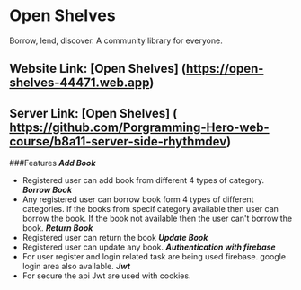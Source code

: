 # Open Shelves
Borrow, lend, discover. A community library for everyone.

## Website Link: [Open Shelves] (https://open-shelves-44471.web.app)
## Server Link: [Open Shelves] ( https://github.com/Porgramming-Hero-web-course/b8a11-server-side-rhythmdev)

###Features
***Add Book***
- Registered user can add book from different 4 types of category. 
***Borrow Book***
- Any registered user can borrow book form 4 types of different categories. If the books from specif category available then  user can  borrow the book. If the book not available then the user can't borrow the book.
***Return Book***
- Registered user can return the book
***Update Book***
- Registered user can update any book.
***Authentication with firebase***
- For user register and login related task are being used firebase. google login area also available.
***Jwt***
- For secure the api Jwt are used with cookies.
